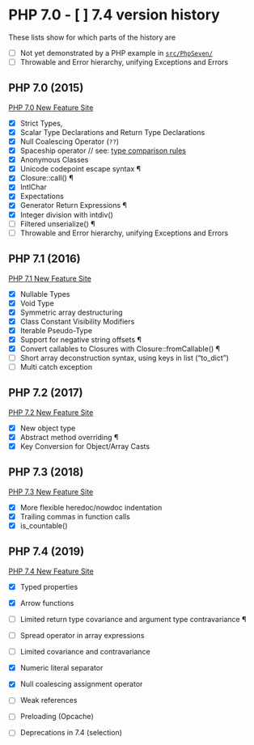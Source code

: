 # PHP 7.0 - [ ] 7.4 version history

These lists show for which parts of the history are 

 - [ ] Not yet demonstrated by a PHP example in [```src/PhpSeven/```](src/PhpSeven)
 - [ ] Throwable and Error hierarchy, unifying Exceptions and Errors

 ## PHP 7.0 (2015)

[PHP 7.0 New Feature Site](https://www.php.net/manual/en/migration70.new-features.php)

 - [x] Strict Types, 
 - [x] Scalar Type Declarations and Return Type Declarations
 - [x] Null Coalescing Operator (```??```)
 - [x] Spaceship operator // see: [type comparison rules](https://www.php.net/manual/en/types.comparisons.php)
 - [x] Anonymous Classes
 - [x] Unicode codepoint escape syntax ¶
 - [x] Closure::call() ¶
 - [x] IntlChar 
 - [x] Expectations
 - [x] Generator Return Expressions ¶
 - [x] Integer division with intdiv() 
 - [ ] Filtered unserialize() ¶
 - [ ] Throwable and Error hierarchy, unifying Exceptions and Errors

 ## PHP 7.1 (2016)

[PHP 7.1 New Feature Site](https://www.php.net/manual/en/migration71.new-features.php)

 - [x] Nullable Types
 - [x] Void Type
 - [x] Symmetric array destructuring 
 - [x] Class Constant Visibility Modifiers
 - [x] Iterable Pseudo-Type
 - [x] Support for negative string offsets ¶
 - [x] Convert callables to Closures with Closure::fromCallable() ¶
 - [ ] Short array deconstruction syntax, using keys in list (“to_dict”)
 - [ ] Multi catch exception

 ## PHP 7.2 (2017)

[PHP 7.2 New Feature Site](https://www.php.net/manual/en/migration72.new-features.php)

 - [x] New object type 
 - [x] Abstract method overriding ¶
 - [x] Key Conversion for Object/Array Casts

 ## PHP 7.3 (2018)

[PHP 7.3 New Feature Site](https://www.php.net/manual/en/migration73.new-features.php)

 - [x] More flexible heredoc/nowdoc indentation
 - [x] Trailing commas in function calls
 - [x] is_countable()
 
 ## PHP 7.4 (2019)

[PHP 7.4 New Feature Site](https://www.php.net/manual/en/migration74.new-features.php)

 - [x] Typed properties
 - [x] Arrow functions
 - [ ] Limited return type covariance and argument type contravariance ¶
 - [ ] Spread operator in array expressions
 - [ ] Limited covariance and contravariance
 - [x] Numeric literal separator
 - [x] Null coalescing assignment operator
 - [ ] Weak references
 - [ ] Preloading (Opcache)
 - [ ] Deprecations in 7.4 (selection)

